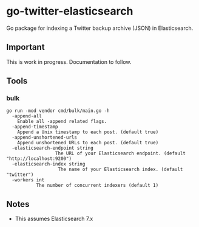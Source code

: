 # go-twitter-elasticsearch

Go package for indexing a Twitter backup archive (JSON) in Elasticsearch.

## Important

This is work in progress. Documentation to follow.

## Tools

### bulk

```
go run -mod vendor cmd/bulk/main.go -h
  -append-all
	Enable all -append related flags.
  -append-timestamp
	Append a Unix timestamp to each post. (default true)
  -append-unshortened-urls
	Append unshortened URLs to each post. (default true)
  -elasticsearch-endpoint string
    			  The URL of your Elasticsearch endpoint. (default "http://localhost:9200")
  -elasticsearch-index string
    		       The name of your Elasticsearch index. (default "twitter")
  -workers int
    	   The number of concurrent indexers (default 1)
```

## Notes

* This assumes Elasticsearch 7.x